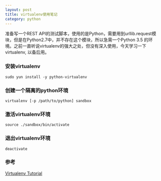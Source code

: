 ```yaml
---
layout: post
title: virtualenv使用笔记
category: python
---
```


准备写一个REST API的测试脚本，使用的是Python，需要用到urllib.request模块，但是在Python2.7中，并不存在这个模块，所以急需一个Python 3.5 的环境。之前一直听说virtualenv的强大之处，但没有深入使用，今天学习一下virtualenv, 以备后用。

### 安装virtualenv
```
sudo yun install -y python-virtualenv
```

### 创建一个隔离的python环境
```
virtualenv [-p /path/to/python] sandbox
```

### 激活virtualenv环境
```
source ./sandbox/bin/activate
```

### 退出virtualenv环境
```
deactivate
```
### 参考
[Virtualenv Tutorial](http://www.simononsoftware.com/virtualenv-tutorial/)
